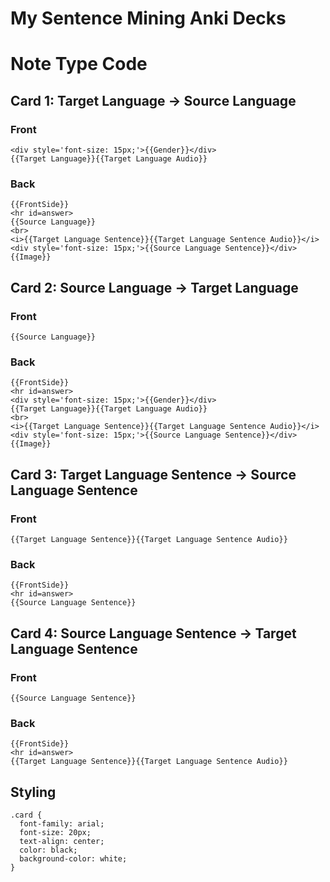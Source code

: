# My Sentence Mining Anki Decks

# Note Type Code
## Card 1: Target Language -> Source Language
### Front
```
<div style='font-size: 15px;'>{{Gender}}</div>
{{Target Language}}{{Target Language Audio}}
```
### Back
```
{{FrontSide}}
<hr id=answer>
{{Source Language}}
<br>
<i>{{Target Language Sentence}}{{Target Language Sentence Audio}}</i>
<div style='font-size: 15px;'>{{Source Language Sentence}}</div>
{{Image}}
```
## Card 2: Source Language -> Target Language
### Front
```
{{Source Language}}
```
### Back
```
{{FrontSide}}
<hr id=answer>
<div style='font-size: 15px;'>{{Gender}}</div>
{{Target Language}}{{Target Language Audio}}
<br>
<i>{{Target Language Sentence}}{{Target Language Sentence Audio}}</i>
<div style='font-size: 15px;'>{{Source Language Sentence}}</div>
{{Image}}
```
## Card 3: Target Language Sentence -> Source Language Sentence
### Front
```
{{Target Language Sentence}}{{Target Language Sentence Audio}}
```
### Back
```
{{FrontSide}}
<hr id=answer>
{{Source Language Sentence}}
```
## Card 4: Source Language Sentence -> Target Language Sentence
### Front
```
{{Source Language Sentence}}
```
### Back
```
{{FrontSide}}
<hr id=answer>
{{Target Language Sentence}}{{Target Language Sentence Audio}}
```
## Styling
```
.card {
  font-family: arial;
  font-size: 20px;
  text-align: center;
  color: black;
  background-color: white;
}
```

